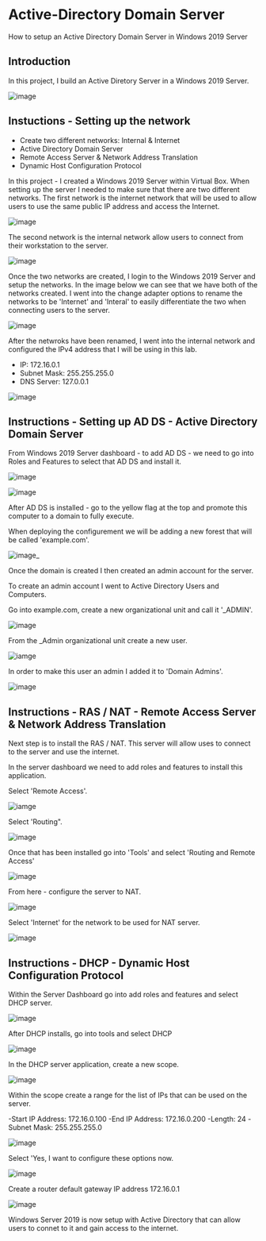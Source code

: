 # Active-Directory Domain Server
How to setup an Active Directory Domain Server in Windows 2019 Server

## Introduction

In this project, I build an Active Diretory Server in a Windows 2019 Server.

![image](https://github.com/seanmarqueling/Active-Directory/blob/main/0.%20Direction.png?raw=true)

## Instuctions - Setting up the network

- Create two different networks: Internal & Internet
- Active Directory Domain Server
- Remote Access Server & Network Address Translation
- Dynamic Host Configuration Protocol

In this project - I created a Windows 2019 Server within Virtual Box. When setting up the server I needed to make sure that there are two different networks.
The first network is the internet network that will be used to allow users to use the same public IP address and access the Internet.

![image](https://github.com/seanmarqueling/Active-Directory/blob/main/1.%20NAT.png?raw=true)

The second network is the internal network allow users to connect from their workstation to the server.

![image](https://github.com/seanmarqueling/Active-Directory/blob/main/2.%20Internet.png?raw=true)

Once the two networks are created, I login to the Windows 2019 Server and setup the networks. In the image below we can see that we have both of the networks created. I went into the
change adapter options to rename the networks to be 'Internet' and 'Interal' to easily differentiate the two when connecting users to the server. 

![image](https://github.com/seanmarqueling/Active-Directory/blob/main/1.%20Network.png?raw=true)

After the netwroks have been renamed, I went into the internal network and configured the IPv4 address that I will be using in this lab. 

- IP: 172.16.0.1
- Subnet Mask: 255.255.255.0
- DNS Server: 127.0.0.1

![image](https://github.com/seanmarqueling/Active-Directory/blob/main/33.png?raw=true)

## Instructions - Setting up AD DS - Active Directory Domain Server

From Windows 2019 Server dashboard - to add AD DS - we need to go into Roles and Features to select that AD DS and install it.

![image](https://github.com/seanmarqueling/Active-Directory/blob/main/4.%20AD%20DS%20roles.png?raw=true)

![image](https://github.com/seanmarqueling/Active-Directory/blob/main/5.%20select.png?raw=true)

After AD DS is installed - go to the yellow flag at the top and promote this computer to a domain to fully execute.

When deploying the configurement we will be adding a new forest that will be called 'example.com'.

![image](https://github.com/seanmarqueling/Active-Directory/blob/main/6.%20Deployment.png?raw=true)_

Once the domain is created I then created an admin account for the server.

To create an admin account I went to Active Directory Users and Computers.

Go into example.com, create a new organizational unit and call it '_ADMIN'.

![image](https://github.com/seanmarqueling/Active-Directory/blob/main/7.%20admin.png?raw=true)

From the _Admin organizational unit create a new user.

![iamge](https://github.com/seanmarqueling/Active-Directory/blob/main/8.%20user.png?raw=true)

In order to make this user an admin I added it to 'Domain Admins'.

![image](https://github.com/seanmarqueling/Active-Directory/blob/main/9%20domain%20admins.png?raw=true)

## Instructions - RAS / NAT - Remote Access Server & Network Address Translation

Next step is to install the RAS / NAT. This server will allow uses to connect to the server and use the internet.

In the server dashboard we need to add roles and features to install this application.

Select 'Remote Access'.

![iamge](https://github.com/seanmarqueling/Active-Directory/blob/main/10.%20ras%20nat.png?raw=true)

Select 'Routing".

![image](https://github.com/seanmarqueling/Active-Directory/blob/main/11.%20ras%20nat%202.png?raw=true)

Once that has been installed go into 'Tools' and select 'Routing and Remote Access'

![image](https://github.com/seanmarqueling/Active-Directory/blob/main/12.%20ras%20nat%203.png?raw=true)

From here - configure the server to NAT.

![image](https://github.com/seanmarqueling/Active-Directory/blob/main/NAT.png?raw=true)

Select 'Internet' for the network to be used for NAT server.

![image](https://github.com/seanmarqueling/Active-Directory/blob/main/13.%20ras%20nat%204.png?raw=true)

## Instructions - DHCP - Dynamic Host Configuration Protocol

Within the Server Dashboard go into add roles and features and select DHCP server.

![image](https://github.com/seanmarqueling/Active-Directory/blob/main/DHCP%201.png?raw=true)

After DHCP installs, go into tools and select DHCP

![image](https://github.com/seanmarqueling/Active-Directory/blob/main/DHCP%202.png?raw=true)

In the DHCP server application, create a new scope.

![image](https://github.com/seanmarqueling/Active-Directory/blob/main/DHCP%203.png?raw=true)

Within the scope create a range for the list of IPs that can be used on the server.

-Start IP Address: 172.16.0.100
-End IP Address: 172.16.0.200
-Length: 24
-Subnet Mask: 255.255.255.0

![image](https://github.com/seanmarqueling/Active-Directory/blob/main/DHCP%204.png?raw=true)

Select 'Yes, I want to configure these options now.

![image](https://github.com/seanmarqueling/Active-Directory/blob/main/DHCP%205.png?raw=true)

Create a router default gateway IP address 172.16.0.1

![image](https://github.com/seanmarqueling/Active-Directory/blob/main/DHCP%206.png?raw=true)

Windows Server 2019 is now setup with Active Directory that can allow users to connet to it and gain access to the internet.
